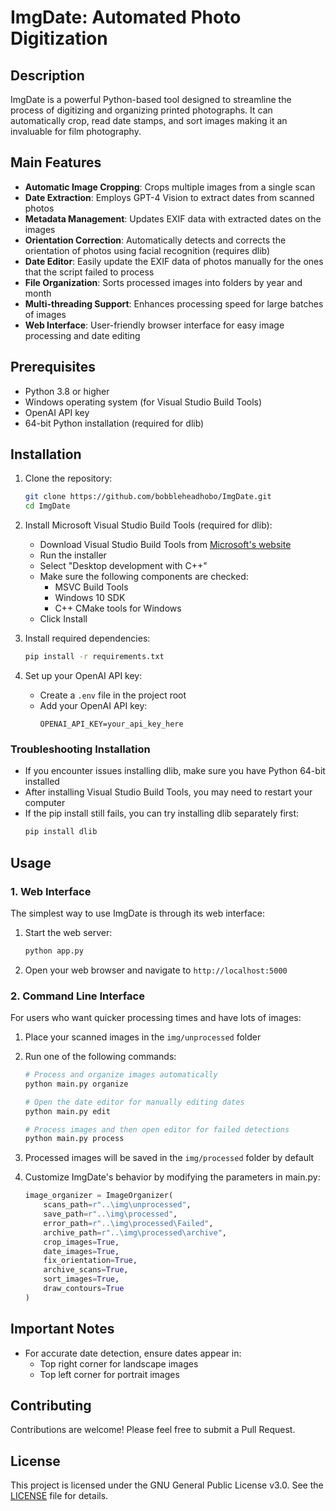 # ImgDate: Automated Photo Digitization

## Description
ImgDate is a powerful Python-based tool designed to streamline the process of digitizing and organizing printed photographs. It can automatically crop, read date stamps, and sort images making it an invaluable for film photography.

## Main Features
- **Automatic Image Cropping**: Crops multiple images from a single scan
- **Date Extraction**: Employs GPT-4 Vision to extract dates from scanned photos
- **Metadata Management**: Updates EXIF data with extracted dates on the images
- **Orientation Correction**: Automatically detects and corrects the orientation of photos using facial recognition (requires dlib)
- **Date Editor**: Easily update the EXIF data of photos manually for the ones that the script failed to process
- **File Organization**: Sorts processed images into folders by year and month
- **Multi-threading Support**: Enhances processing speed for large batches of images
- **Web Interface**: User-friendly browser interface for easy image processing and date editing

## Prerequisites
- Python 3.8 or higher
- Windows operating system (for Visual Studio Build Tools)
- OpenAI API key
- 64-bit Python installation (required for dlib)

## Installation
1. Clone the repository:
   ```bash
   git clone https://github.com/bobbleheadhobo/ImgDate.git
   cd ImgDate
   ```

2. Install Microsoft Visual Studio Build Tools (required for dlib):
   - Download Visual Studio Build Tools from [Microsoft's website](https://visualstudio.microsoft.com/visual-cpp-build-tools/)
   - Run the installer
   - Select "Desktop development with C++"
   - Make sure the following components are checked:
     - MSVC Build Tools
     - Windows 10 SDK
     - C++ CMake tools for Windows
   - Click Install

3. Install required dependencies:
   ```bash
   pip install -r requirements.txt
   ```

4. Set up your OpenAI API key:
   - Create a `.env` file in the project root
   - Add your OpenAI API key:
     ```
     OPENAI_API_KEY=your_api_key_here
     ```

### Troubleshooting Installation
- If you encounter issues installing dlib, make sure you have Python 64-bit installed
- After installing Visual Studio Build Tools, you may need to restart your computer
- If the pip install still fails, you can try installing dlib separately first:
  ```bash
  pip install dlib
  ```

## Usage

### 1. Web Interface
The simplest way to use ImgDate is through its web interface:

1. Start the web server:
   ```bash
   python app.py
   ```

2. Open your web browser and navigate to `http://localhost:5000`

### 2. Command Line Interface
For users who want quicker processing times and have lots of images:

1. Place your scanned images in the `img/unprocessed` folder
2. Run one of the following commands:
   ```bash
   # Process and organize images automatically
   python main.py organize

   # Open the date editor for manually editing dates
   python main.py edit

   # Process images and then open editor for failed detections
   python main.py process
   ```
3. Processed images will be saved in the `img/processed` folder by default
4. Customize ImgDate's behavior by modifying the parameters in main.py:

   ```python
   image_organizer = ImageOrganizer(
       scans_path=r"..\img\unprocessed",
       save_path=r"..\img\processed",
       error_path=r"..\img\processed\Failed",
       archive_path=r"..\img\processed\archive",
       crop_images=True,
       date_images=True, 
       fix_orientation=True,
       archive_scans=True,
       sort_images=True,
       draw_contours=True
   )
   ```

## Important Notes
- For accurate date detection, ensure dates appear in:
  - Top right corner for landscape images
  - Top left corner for portrait images

## Contributing
Contributions are welcome! Please feel free to submit a Pull Request.

## License
This project is licensed under the GNU General Public License v3.0. See the [LICENSE](LICENSE) file for details.
